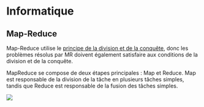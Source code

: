 # Informatique

## Map-Reduce

Map-Reduce utilise le [principe de la division et de la conquête](../algorithm/divide-and-conquer.md), donc les problèmes résolus par MR doivent également satisfaire aux conditions de la division et de la conquête.

MapReduce se compose de deux étapes principales : Map et Reduce. Map est responsable de la division de la tâche en plusieurs tâches simples, tandis que Reduce est responsable de la fusion des tâches simples.

![](../../.gitbook/assets/image%20%28276%29.png)